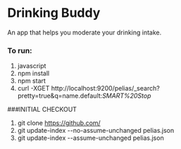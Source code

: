 # Drinking Buddy

An app that helps you moderate your drinking intake.


### To run:
 1. javascript
 1. npm install
 1. npm start
 1. curl -XGET http://localhost:9200/pelias/_search?pretty=true&q=name.default:*SMART%20Stop*


###INITIAL CHECKOUT

1. git clone https://github.com/
1. git update-index --no-assume-unchanged pelias.json
1. git update-index --assume-unchanged pelias.json
